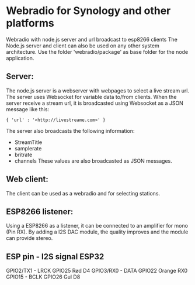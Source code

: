 # Webradio for Synology and other platforms
Webradio with node.js server and url broadcast to esp8266 clients
The Node.js server and client can also be used on any other system architecture.
Use the folder 'webradio/package' as base folder for the node application.

##	Server:
The node.js server is a webserver with webpages to select a live stream url.
The server uses Websocket for variable data to/from clients.
When the server receive a stream url, it is broadcasted using Websocket as a JSON message like this:

	{ 'url' : '<http://livestreame.com>' }

The server also broadcasts the following information:
-	StreamTitle
-	samplerate
-	britrate
-	channels
These values are also broadcasted as JSON messages.

##	Web client:
The client can be used as a webradio and for selecting stations.

##	ESP8266 listener:
Using a ESP8266 as a listener, it can be connected to an amplifier for mono (Pin RX). 
By adding a I2S DAC module, the quality improves and the module can provide stereo.

ESP pin   - I2S signal	ESP32
-----------------------------
GPIO2/TX1   - LRCK		GPIO25	Rød		D4
GPIO3/RX0   - DATA		GPIO22	Orange	RX0
GPIO15      - BCLK		GPIO26	Gul		D8



